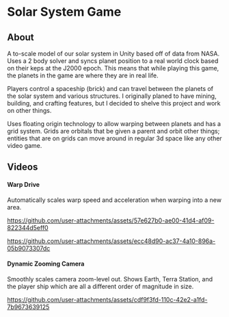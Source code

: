 # Solar System Game


## About
A to-scale model of our solar system in Unity based off of data from NASA. Uses a 2 body solver and syncs planet position to a real world clock based on their keps at the J2000 epoch. This means that while playing this game, the planets in the game are where they are in real life.

Players control a spaceship (brick) and can travel between the planets of the solar system and various structures. I originally planed to have mining, building, and crafting features, but I decided to shelve this project and work on other things.

Uses floating origin technology to allow warping between planets and has a grid system. Grids are orbitals that be given a parent and orbit other things; entities that are on grids can move around in regular 3d space like any other video game.


## Videos

#### Warp Drive
Automatically scales warp speed and acceleration when warping into a new area.

https://github.com/user-attachments/assets/57e627b0-ae00-41d4-af09-822344d5eff0

https://github.com/user-attachments/assets/ecc48d90-ac37-4a10-896a-05b9073307dc

#### Dynamic Zooming Camera
Smoothly scales camera zoom-level out. Shows Earth, Terra Station, and the player ship which are all a different order of magnitude in size.

https://github.com/user-attachments/assets/cdf9f3fd-110c-42e2-a1fd-7b9673639125


